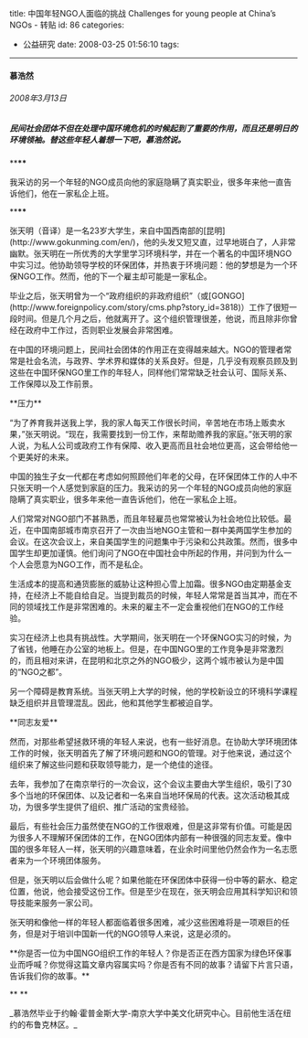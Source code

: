 title: 中国年轻NGO人面临的挑战 Challenges for young people at China’s NGOs - 转贴
id: 86
categories:
  - 公益研究
date: 2008-03-25 01:56:10
tags:
---

<div id="msgcns!9697D6160EFEBC17!1627" class="bvMsg">

#### 慕浩然

###### 2008年3月13日 

##### 民间社会团体不但在处理中国环境危机的时候起到了重要的作用，而且还是明日的环境领袖。替这些年轻人着想一下吧，慕浩然说。
 <p>**<b>**</b> <p>我采访的另一个年轻的NGO成员向他的家庭隐瞒了真实职业，很多年来他一直告诉他们，他在一家私企上班。 <p>**<b>**</b> <p>张天明（音译）是一名23岁大学生，来自中国西南部的[昆明](http://www.gokunming.com/en/)，他的头发又短又直，过早地斑白了，人非常幽默。张天明在一所优秀的大学里学习环境科学，并在一个著名的中国环境NGO中实习过。他协助领导学校的环保团体，并热衷于环境问题：他的梦想是为一个环保NGO工作。然而，他的下一个雇主却可能是一家私企。 <p>毕业之后，张天明曾为一个“政府组织的非政府组织”（或[GONGO](http://www.foreignpolicy.com/story/cms.php?story_id=3818)）工作了很短一段时间。但是几个月之后，他就离开了。这个组织管理很差，他说，而且除非你曾经在政府中工作过，否则职业发展会非常困难。 <p>在中国的环境问题上，民间社会团体的作用正在变得越来越大。NGO的管理者常常是社会名流，与政界、学术界和媒体的关系良好。但是，几乎没有观察员顾及到这些在中国环保NGO里工作的年轻人，同样他们常常缺乏社会认可、国际关系、工作保障以及工作前景。 <p>**压力** <p>“为了养育我并送我上学，我的家人每天工作很长时间，辛苦地在市场上贩卖水果，”张天明说。“现在，我需要找到一份工作，来帮助赡养我的家庭。”张天明的家人说，为私人公司或政府工作有保障、收入更高而且社会地位更高，这会带给他一个更美好的未来。 <p>中国的独生子女一代都在考虑如何照顾他们年老的父母，在环保团体工作的人中不只张天明一个人感觉到家庭的压力。我采访的另一个年轻的NGO成员向他的家庭隐瞒了真实职业，很多年来他一直告诉他们，他在一家私企上班。 <p>人们常常对NGO部门不甚熟悉，而且年轻雇员也常常被认为社会地位比较低。最近，在中国南部城市南京召开了一次由当地NGO主管和一群中美两国学生参加的会议。在这次会议上，来自美国学生的问题集中于污染和公共政策。然而，很多中国学生却更加谨慎。他们询问了NGO在中国社会中所起的作用，并问到为什么一个人会愿意为NGO工作，而不是私企。 <p>生活成本的提高和通货膨胀的威胁让这种担心雪上加霜。很多NGO由定期基金支持，在经济上不能自给自足。当提到裁员的时候，年轻人常常是首当其冲，而在不同的领域找工作是非常困难的。未来的雇主不一定会重视他们在NGO的工作经验。 <p>实习在经济上也具有挑战性。大学期间，张天明在一个环保NGO实习的时候，为了省钱，他睡在办公室的地板上。但是，在中国NGO里的工作竞争是非常激烈的，而且相对来讲，在昆明和北京之外的NGO极少，这两个城市被认为是中国的“NGO之都”。 <p>另一个障碍是教育系统。当张天明上大学的时候，他的学校新设立的环境科学课程缺乏组织并且管理混乱。因此，他和其他学生都被迫自学。 <p>**同志友爱** <p>然而，对那些希望拯救环境的年轻人来说，也有一些好消息。在协助大学环境团体工作的时候，张天明首先了解了环境问题和NGO的管理。对于他来说，通过这个组织来了解这些问题和获取领导能力，是一个绝佳的途径。 <p>去年，我参加了在南京举行的一次会议，这个会议主要由大学生组织，吸引了30多个当地的环保团体、以及记者和一名来自当地环保局的代表。这次活动极其成功，为很多学生提供了组织、推广活动的宝贵经验。 <p>最后，有些社会压力虽然使在NGO的工作很艰难，但是这非常有价值。可能是因为很多人不理解环保团体的工作，在NGO团体内部有一种很强的同志友爱。像中国的很多年轻人一样，张天明的兴趣意味着，在业余时间里他仍然会作为一名志愿者来为一个环境团体服务。 <p>但是，张天明以后会做什么呢？如果他能在环保团体中获得一份中等的薪水、稳定位置，他说，他会接受这份工作。但是至少在现在，张天明会应用其科学知识和领导技能来服务一家公司。 <p>张天明和像他一样的年轻人都面临着很多困难，减少这些困难将是一项艰巨的任务，但是对于培训中国新一代的NGO领导人来说，这是必须的。 <p>**你是否一位为中国NGO组织工作的年轻人？你是否正在西方国家为绿色环保事业而呼喊？你觉得这篇文章内容属实吗？你是否有不同的故事？请留下片言只语，告诉我们你的故事。** <p>**
** <p>_慕浩然毕业于约翰·霍普金斯大学-南京大学中美文化研究中心。目前他生活在纽约的布鲁克林区。_</div>